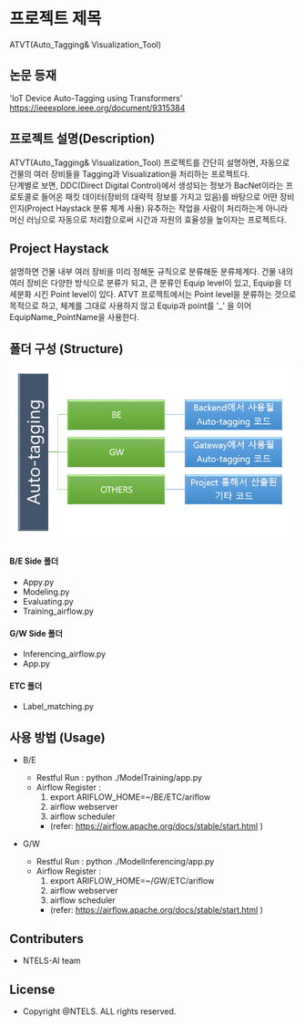 # 프로젝트 제목
ATVT(Auto_Tagging& Visualization_Tool)

## 논문 등재
'IoT Device Auto-Tagging using Transformers'
https://ieeexplore.ieee.org/document/9315384

## 프로젝트 설명(Description)
ATVT(Auto_Tagging& Visualization_Tool) 프로젝트를 간단히 설명하면, 자동으로 건물의 여러 장비들을 Tagging과 Visualization을 처리하는 프로젝트다.
<br>단계별로 보면, DDC(Direct Digital Control)에서 생성되는 정보가 BacNet이라는 프로토콜로 들어온 패킷 데이터(장비의 대략적 정보를 가지고 있음)를 바탕으로 어떤 장비인지(Project Haystack 분류 체계 사용) 유추하는 작업을 사람이 처리하는게 아니라 머신 러닝으로 자동으로 처리함으로써 시간과 자원의 효율성을 높이자는 프로젝트다.

## Project Haystack 
설명하면 건물 내부 여러 장비을 미리 정해둔 규칙으로 분류해둔 분류체계다. 건물 내의 여러 장비은 다양한 방식으로 분류가 되고, 큰 분류인 Equip level이 있고,
Equip을 더 세분화 시킨 Point level이 있다.
ATVT 프로젝트에서는 Point level을 분류하는 것으로 목적으로 하고, 체계를 그대로 사용하지 않고 Equip과 point를 '_' 을 이어 EquipName_PointName을 사용한다.

## 폴더 구성 (Structure)
![폴더구성 이미지](./OTHERS/ETC/img.png)

#### B/E Side 폴더
* Appy.py
* Modeling.py
* Evaluating.py
* Training_airflow.py

#### G/W Side 폴더
* Inferencing_airflow.py
* App.py

#### ETC 폴더
* Label_matching.py

## 사용 방법 (Usage)
* B/E
  +  Restful Run : python ./ModelTraining/app.py
  +  Airflow Register : 
     1. export ARIFLOW_HOME=~/BE/ETC/ariflow
     2. airflow webserver
     3. airflow scheduler
     - (refer: https://airflow.apache.org/docs/stable/start.html )
  
* G/W 
  +  Restful Run : python ./ModelInferencing/app.py
  +  Airflow Register : 
     1. export ARIFLOW_HOME=~/GW/ETC/ariflow
     2. airflow webserver
     3. airflow scheduler
     - (refer: https://airflow.apache.org/docs/stable/start.html )

## Contributers
 * NTELS-AI team
 
## License
* Copyright @NTELS. ALL rights reserved.
